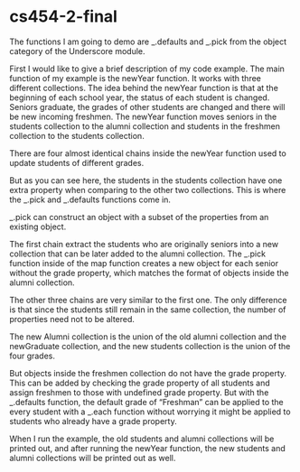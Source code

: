 # cs454-2-final
The functions I am going to demo are _.defaults and _.pick from the object category of the Underscore module.

First I would like to give a brief description of my code example. The main function of my example is the newYear function. It works with three different collections. The idea behind the newYear function is that at the beginning of each school year, the status of each student is changed. Seniors graduate, the grades of other students are changed and there will be new incoming freshmen. The newYear function moves seniors in the students collection to the alumni collection and students in the freshmen collection to the students collection.

There are four almost identical chains inside the newYear function used to update students of different grades.

But as you can see here, the students in the students collection have one extra property when comparing to the other two collections. This is where the _.pick and _.defaults functions come in.

_.pick can construct an object with a subset of the properties from an existing object.

The first chain extract the students who are originally seniors into a new collection that can be later added to the alumni collection. The _.pick function inside of the map function creates a new object for each senior without the grade property, which matches the format of objects inside the alumni collection.

The other three chains are very similar to the first one. The only difference is that since the students still remain in the same collection, the number of properties need not to be altered.

The new Alumni collection is the union of the old alumni collection and the newGraduate collection, and the new students collection is the union of the four grades.

But objects inside the freshmen collection do not have the grade property. This can be added by checking the grade property of all students and assign freshmen to those with undefined grade property. But with the _.defaults function, the default grade of “Freshman” can be applied to the every student with a _.each function without worrying it might be applied to students who already have a grade property.

When I run the example, the old students and alumni collections will be printed out, and after running the newYear function, the new students and alumni collections will be printed out as well.

